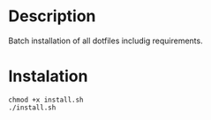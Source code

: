 # Description

Batch installation of all dotfiles includig requirements.

# Instalation

```shell
chmod +x install.sh
./install.sh
```
